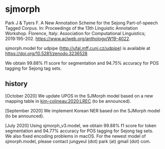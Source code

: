 # sjmorph

Park J & Tyers F. A New Annotation Scheme for the Sejong Part-of-speech Tagged Corpus. In: Proceedings of the 13th Linguistic Annotation Workshop. Florence, Italy: Association for Computational Linguistics; 2019:195-202. https://www.aclweb.org/anthology/W19-4022.

sjmorph.model for udpipe (http://ufal.mff.cuni.cz/udpipe) is available at https://doi.org/10.5281/zenodo.3236528

We obtain 99.88% f1 score for segmentation and 94.75% accuracy for POS tagging for Sejong tag sets.


## history
[October 2020] We update UPOS in the SJMorph model based on a new mapping table in [kim-colineau:2020:LREC](https://www.aclweb.org/anthology/2020.lrec-1.472/) (to be announced). 

[September 2020] We implement Korean NER based on the SJMorph model (to be announced). 

[July 2020] Using sjmorph_v3.model, we obtain 99.88% f1 score for token segmentation and 94.77% accuracy for POS tagging for Sejong tag sets. We also fixed encoding problems in macOS. For the newest model of sjmorph.model, please contact jungyeul (dot) park (at) gmail (dot) com. 


